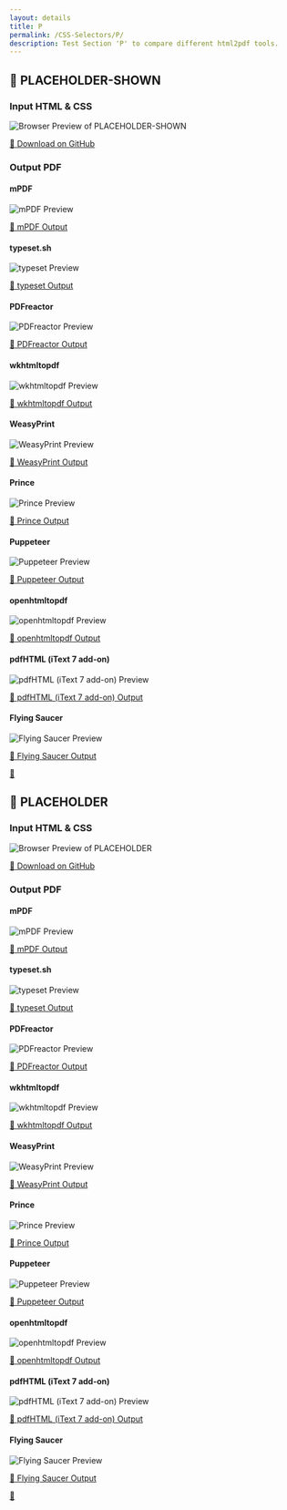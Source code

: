 ```yaml
---
layout: details
title: P
permalink: /CSS-Selectors/P/
description: Test Section 'P' to compare different html2pdf tools.
---
```




## 🔬 PLACEHOLDER-SHOWN

### Input HTML & CSS

<div class="browser-mockup with-url">
    <div>
        <img src="/{{ page.path }}/../browser_screenshot__html_CSS_Selectors_P_placeholder-shown.html.pdf.png" alt="Browser Preview of PLACEHOLDER-SHOWN" />
    </div>
</div>
<p>
    <a href="https://raw.githubusercontent.com/azettl/compare.html2pdf.tools/master//html/CSS%20Selectors/P/placeholder-shown.html" target="_blank" rel="noopener">📄 Download on GitHub</a>
</p>

### Output PDF

<div class="details-boxes">
    <div>
        <h4>mPDF</h4>
        <img src="/{{ page.path }}/../mpdf__html_CSS_Selectors_P_placeholder-shown.html.png" alt="mPDF Preview" />
        <p>
            <a href="/{{ page.path }}/../mpdf__html_CSS_Selectors_P_placeholder-shown.html.pdf" target="_blank">📕 mPDF Output</a>
        </p>
    </div>
    <div>
        <h4>typeset.sh</h4>
        <img src="/{{ page.path }}/../typeset__html_CSS_Selectors_P_placeholder-shown.html.png" alt="typeset Preview" />
        <p>
            <a href="/{{ page.path }}/../typeset__html_CSS_Selectors_P_placeholder-shown.html.pdf" target="_blank">📕 typeset Output</a>
        </p>
    </div>
    <div>
        <h4>PDFreactor</h4>
        <img src="/{{ page.path }}/../pdfreactor__html_CSS_Selectors_P_placeholder-shown.html.png" alt="PDFreactor Preview" />
        <p>
            <a href="/{{ page.path }}/../pdfreactor__html_CSS_Selectors_P_placeholder-shown.html.pdf" target="_blank">📕 PDFreactor Output</a>
        </p>
    </div>
    <div>
        <h4>wkhtmltopdf</h4>
        <img src="/{{ page.path }}/../wkhtmltopdf__html_CSS_Selectors_P_placeholder-shown.html.png" alt="wkhtmltopdf Preview" />
        <p>
            <a href="/{{ page.path }}/../wkhtmltopdf__html_CSS_Selectors_P_placeholder-shown.html.pdf" target="_blank">📕 wkhtmltopdf Output</a>
        </p>
    </div>
    <div>
        <h4>WeasyPrint</h4>
        <img src="/{{ page.path }}/../weasyprint__html_CSS_Selectors_P_placeholder-shown.html.png" alt="WeasyPrint Preview" />
        <p>
            <a href="/{{ page.path }}/../weasyprint__html_CSS_Selectors_P_placeholder-shown.html.pdf" target="_blank">📕 WeasyPrint Output</a>
        </p>
    </div>
    <div>
        <h4>Prince</h4>
        <img src="/{{ page.path }}/../princexml__html_CSS_Selectors_P_placeholder-shown.html.png" alt="Prince Preview" />
        <p>
            <a href="/{{ page.path }}/../princexml__html_CSS_Selectors_P_placeholder-shown.html.pdf" target="_blank">📕 Prince Output</a>
        </p>
    </div>
    <div>
        <h4>Puppeteer</h4>
        <img src="/{{ page.path }}/../puppeteer__html_CSS_Selectors_P_placeholder-shown.html.png" alt="Puppeteer Preview" />
        <p>
            <a href="/{{ page.path }}/../puppeteer__html_CSS_Selectors_P_placeholder-shown.html.pdf" target="_blank">📕 Puppeteer Output</a>
        </p>
    </div>
    <div>
        <h4>openhtmltopdf</h4>
        <img src="/{{ page.path }}/../openhtmltopdf__html_CSS_Selectors_P_placeholder-shown.html.png" alt="openhtmltopdf Preview" />
        <p>
            <a href="/{{ page.path }}/../openhtmltopdf__html_CSS_Selectors_P_placeholder-shown.html.pdf" target="_blank">📕 openhtmltopdf Output</a>
        </p>
    </div>
    <div>
        <h4>pdfHTML (iText 7 add-on)</h4>
        <img src="/{{ page.path }}/../itextpdfhtml__html_CSS_Selectors_P_placeholder-shown.html.png" alt="pdfHTML (iText 7 add-on) Preview" />
        <p>
            <a href="/{{ page.path }}/../itextpdfhtml__html_CSS_Selectors_P_placeholder-shown.html.pdf" target="_blank">📕 pdfHTML (iText 7 add-on) Output</a>
        </p>
    </div>
    <div>
        <h4>Flying Saucer</h4>
        <img src="/{{ page.path }}/../flyingsaucer__html_CSS_Selectors_P_placeholder-shown.html.png" alt="Flying Saucer Preview" />
        <p>
            <a href="/{{ page.path }}/../flyingsaucer__html_CSS_Selectors_P_placeholder-shown.html.pdf" target="_blank">📕 Flying Saucer Output</a>
        </p>
    </div>
</div>

<a href="#top" class="rocket-outer">
    <span class="rocket">🚀</span>
</a>

## 🔬 PLACEHOLDER

### Input HTML & CSS

<div class="browser-mockup with-url">
    <div>
        <img src="/{{ page.path }}/../browser_screenshot__html_CSS_Selectors_P_placeholder.html.pdf.png" alt="Browser Preview of PLACEHOLDER" />
    </div>
</div>
<p>
    <a href="https://raw.githubusercontent.com/azettl/compare.html2pdf.tools/master//html/CSS%20Selectors/P/placeholder.html" target="_blank" rel="noopener">📄 Download on GitHub</a>
</p>

### Output PDF

<div class="details-boxes">
    <div>
        <h4>mPDF</h4>
        <img src="/{{ page.path }}/../mpdf__html_CSS_Selectors_P_placeholder.html.png" alt="mPDF Preview" />
        <p>
            <a href="/{{ page.path }}/../mpdf__html_CSS_Selectors_P_placeholder.html.pdf" target="_blank">📕 mPDF Output</a>
        </p>
    </div>
    <div>
        <h4>typeset.sh</h4>
        <img src="/{{ page.path }}/../typeset__html_CSS_Selectors_P_placeholder.html.png" alt="typeset Preview" />
        <p>
            <a href="/{{ page.path }}/../typeset__html_CSS_Selectors_P_placeholder.html.pdf" target="_blank">📕 typeset Output</a>
        </p>
    </div>
    <div>
        <h4>PDFreactor</h4>
        <img src="/{{ page.path }}/../pdfreactor__html_CSS_Selectors_P_placeholder.html.png" alt="PDFreactor Preview" />
        <p>
            <a href="/{{ page.path }}/../pdfreactor__html_CSS_Selectors_P_placeholder.html.pdf" target="_blank">📕 PDFreactor Output</a>
        </p>
    </div>
    <div>
        <h4>wkhtmltopdf</h4>
        <img src="/{{ page.path }}/../wkhtmltopdf__html_CSS_Selectors_P_placeholder.html.png" alt="wkhtmltopdf Preview" />
        <p>
            <a href="/{{ page.path }}/../wkhtmltopdf__html_CSS_Selectors_P_placeholder.html.pdf" target="_blank">📕 wkhtmltopdf Output</a>
        </p>
    </div>
    <div>
        <h4>WeasyPrint</h4>
        <img src="/{{ page.path }}/../weasyprint__html_CSS_Selectors_P_placeholder.html.png" alt="WeasyPrint Preview" />
        <p>
            <a href="/{{ page.path }}/../weasyprint__html_CSS_Selectors_P_placeholder.html.pdf" target="_blank">📕 WeasyPrint Output</a>
        </p>
    </div>
    <div>
        <h4>Prince</h4>
        <img src="/{{ page.path }}/../princexml__html_CSS_Selectors_P_placeholder.html.png" alt="Prince Preview" />
        <p>
            <a href="/{{ page.path }}/../princexml__html_CSS_Selectors_P_placeholder.html.pdf" target="_blank">📕 Prince Output</a>
        </p>
    </div>
    <div>
        <h4>Puppeteer</h4>
        <img src="/{{ page.path }}/../puppeteer__html_CSS_Selectors_P_placeholder.html.png" alt="Puppeteer Preview" />
        <p>
            <a href="/{{ page.path }}/../puppeteer__html_CSS_Selectors_P_placeholder.html.pdf" target="_blank">📕 Puppeteer Output</a>
        </p>
    </div>
    <div>
        <h4>openhtmltopdf</h4>
        <img src="/{{ page.path }}/../openhtmltopdf__html_CSS_Selectors_P_placeholder.html.png" alt="openhtmltopdf Preview" />
        <p>
            <a href="/{{ page.path }}/../openhtmltopdf__html_CSS_Selectors_P_placeholder.html.pdf" target="_blank">📕 openhtmltopdf Output</a>
        </p>
    </div>
    <div>
        <h4>pdfHTML (iText 7 add-on)</h4>
        <img src="/{{ page.path }}/../itextpdfhtml__html_CSS_Selectors_P_placeholder.html.png" alt="pdfHTML (iText 7 add-on) Preview" />
        <p>
            <a href="/{{ page.path }}/../itextpdfhtml__html_CSS_Selectors_P_placeholder.html.pdf" target="_blank">📕 pdfHTML (iText 7 add-on) Output</a>
        </p>
    </div>
    <div>
        <h4>Flying Saucer</h4>
        <img src="/{{ page.path }}/../flyingsaucer__html_CSS_Selectors_P_placeholder.html.png" alt="Flying Saucer Preview" />
        <p>
            <a href="/{{ page.path }}/../flyingsaucer__html_CSS_Selectors_P_placeholder.html.pdf" target="_blank">📕 Flying Saucer Output</a>
        </p>
    </div>
</div>

<a href="#top" class="rocket-outer">
    <span class="rocket">🚀</span>
</a>


